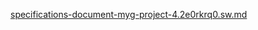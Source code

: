 [specifications-document-myg-project-4.2e0rkrq0.sw.md](https://github.com/user-attachments/files/16540972/specifications-document-myg-project-4.2e0rkrq0.sw.md)
